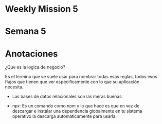 # Weekly Mission 5

# Semana 5

# Anotaciones

¿Que es la logica de negocio?

Es el termino que se suele usar para nombrar todas esas reglas, todos esos flujos que tienen que ver especificamente con lo que su aplicación necesita.

- Las bases de datos relacionales son las meras buenas.

- npx: Es un comando como npm y lo que hace es que en vez de descargar e instalar una dependencia globalmente en tu sistema operativo la descarga automaticamente para usarla.

